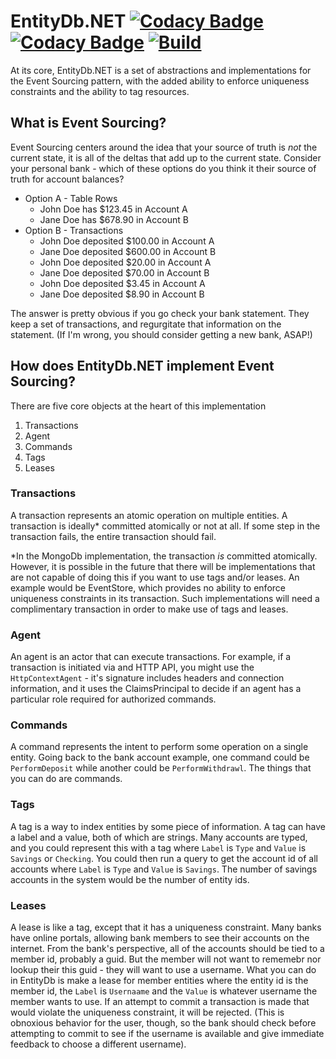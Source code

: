 # EntityDb.NET [![Codacy Badge](https://app.codacy.com/project/badge/Coverage/d9c2b2e4e1ba42918ffeb2377d35bfab)](https://www.codacy.com/gh/entitydb-io/EntityDb.NET/dashboard?utm_source=github.com&utm_medium=referral&utm_content=entitydb-io/EntityDb.NET&utm_campaign=Badge_Coverage) [![Codacy Badge](https://app.codacy.com/project/badge/Grade/d9c2b2e4e1ba42918ffeb2377d35bfab)](https://www.codacy.com/gh/entitydb-io/EntityDb.NET/dashboard?utm_source=github.com&amp;utm_medium=referral&amp;utm_content=entitydb-io/EntityDb.NET&amp;utm_campaign=Badge_Grade) [![Build](https://github.com/entitydb-io/EntityDb.NET/actions/workflows/build.yml/badge.svg)](https://github.com/entitydb-io/EntityDb.NET/actions/workflows/build.yml)

At its core, EntityDb.NET is a set of abstractions and implementations for the Event Sourcing pattern, with the added
ability to enforce uniqueness constraints and the ability to tag resources.

## What is Event Sourcing?

Event Sourcing centers around the idea that your source of truth is _not_ the current state, it is all of the deltas
that add up to the current state. Consider your personal bank - which of these options do you think it their source of
truth for account balances?

- Option A - Table Rows
    - John Doe has $123.45 in Account A
    - Jane Doe has $678.90 in Account B
- Option B - Transactions
    - John Doe deposited $100.00 in Account A
    - Jane Doe deposited $600.00 in Account B
    - John Doe deposited $20.00 in Account A
    - Jane Doe deposited $70.00 in Account B
    - John Doe deposited $3.45 in Account A
    - Jane Doe deposited $8.90 in Account B

The answer is pretty obvious if you go check your bank statement. They keep a set of transactions, and regurgitate that
information on the statement. (If I'm wrong, you should consider getting a new bank, ASAP!)

## How does EntityDb.NET implement Event Sourcing?

There are five core objects at the heart of this implementation

1. Transactions
2. Agent
3. Commands
4. Tags
5. Leases

### Transactions

A transaction represents an atomic operation on multiple entities. A transaction is ideally* committed atomically or not at all.
If some step in the transaction fails, the entire transaction should fail.

*In the MongoDb implementation, the transaction _is_ committed atomically. However, it is possible in the future that there
will be implementations that are not capable of doing this if you want to use tags and/or leases. An example would be EventStore,
which provides no ability to enforce uniqueness constraints in its transaction. Such implementations will need a complimentary
transaction in order to make use of tags and leases.

### Agent

An agent is an actor that can execute transactions. For example, if a transaction is initiated via and HTTP API, you might use
the `HttpContextAgent` - it's signature includes headers and connection information, and it uses the ClaimsPrincipal to decide
if an agent has a particular role required for authorized commands.

### Commands

A command represents the intent to perform some operation on a single entity. Going back to the bank account example, one
command could be `PerformDeposit` while another could be `PerformWithdrawl`. The things that you can do are commands.

### Tags

A tag is a way to index entities by some piece of information. A tag can have a label and a value, both of which are strings.
Many accounts are typed, and you could represent this with a tag where `Label` is `Type` and `Value` is `Savings` or `Checking`.
You could then run a query to get the account id of all accounts where `Label` is `Type` and `Value` is `Savings`. The number
of savings accounts in the system would be the number of entity ids.

### Leases

A lease is like a tag, except that it has a uniqueness constraint. Many banks have online portals, allowing bank members
to see their accounts on the internet. From the bank's perspective, all of the accounts should be tied to a member id,
probably a guid. But the member will not want to rememebr nor lookup their this guid - they will want to use a username.
What you can do in EntityDb is make a lease for member entities where the entity id is the member id, the `Label` is `Usernaame`
and the `Value` is whatever username the member wants to use. If an attempt to commit a transaction is made that would violate the
uniqueness constraint, it will be rejected. (This is obnoxious behavior for the user, though, so the bank should check before attempting
to commit to see if the username is available and give immediate feedback to choose a different username).
